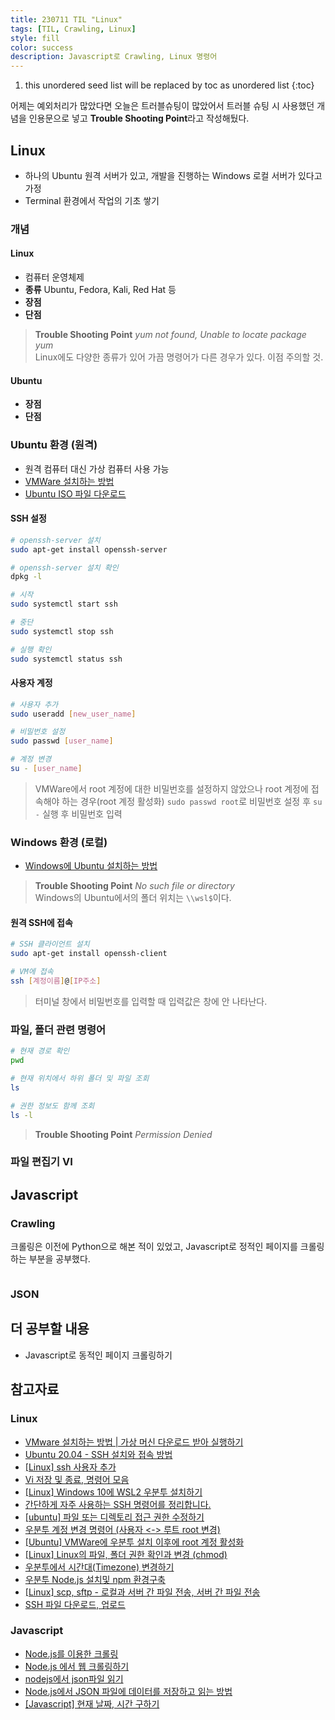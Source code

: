 ```yaml
---
title: 230711 TIL "Linux"
tags: [TIL, Crawling, Linux]
style: fill
color: success
description: Javascript로 Crawling, Linux 명령어
---
```


1. this unordered seed list will be replaced by toc as unordered list
{:toc}

어제는 예외처리가 많았다면 오늘은 트러블슈팅이 많았어서 트러블 슈팅 시 사용했던 개념을 인용문으로 넣고 **Trouble Shooting Point**라고 작성해뒀다.

## Linux
- 하나의 Ubuntu 원격 서버가 있고, 개발을 진행하는 Windows 로컬 서버가 있다고 가정
- Terminal 환경에서 작업의 기초 쌓기

### 개념
#### Linux
- 컴퓨터 운영체제
- **종류** Ubuntu, Fedora, Kali, Red Hat 등
- **장점** 
- **단점** 

> **Trouble Shooting Point** *yum not found, Unable to locate package yum*  
> Linux에도 다양한 종류가 있어 가끔 명령어가 다른 경우가 있다. 이점 주의할 것.

#### Ubuntu
- **장점** 
- **단점** 

### Ubuntu 환경 (원격)
- 원격 컴퓨터 대신 가상 컴퓨터 사용 가능
- [VMWare 설치하는 방법](https://inpages.tistory.com/101)
- [Ubuntu ISO 파일 다운로드](https://ubuntu.com/download/desktop/thank-you?version=22.04.2&architecture=amd64)

#### SSH 설정
```sh
# openssh-server 설치
sudo apt-get install openssh-server

# openssh-server 설치 확인
dpkg -l

# 시작
sudo systemctl start ssh

# 중단
sudo systemctl stop ssh

# 실행 확인
sudo systemctl status ssh
```

#### 사용자 계정
```sh
# 사용자 추가
sudo useradd [new_user_name]

# 비밀번호 설정
sudo passwd [user_name]

# 계정 변경
su - [user_name]
```

> VMWare에서 root 계정에 대한 비밀번호를 설정하지 않았으나 root 계정에 접속해야 하는 경우(root 계정 활성화) `sudo passwd root`로 비밀번호 설정 후 `su -` 실행 후 비밀번호 입력

### Windows 환경 (로컬)
- [Windows에 Ubuntu 설치하는 방법](https://velog.io/@pikamon/Linux-3)

> **Trouble Shooting Point** *No such file or directory*  
> Windows의 Ubuntu에서의 폴더 위치는 `\\wsl$`이다.

#### 원격 SSH에 접속
```sh
# SSH 클라이언트 설치
sudo apt-get install openssh-client

# VM에 접속
ssh [계정이름]@[IP주소]
```

> 터미널 창에서 비밀번호를 입력할 때 입력값은 창에 안 나타난다.

### 파일, 폴더 관련 명령어
```sh
# 현재 경로 확인
pwd

# 현재 위치에서 하위 폴더 및 파일 조회
ls

# 권한 정보도 함께 조회
ls -l
```

> **Trouble Shooting Point** *Permission Denied*  

### 파일 편집기 VI

## Javascript

### Crawling
크롤링은 이전에 Python으로 해본 적이 있었고, Javascript로 정적인 페이지를 크롤링하는 부분을 공부했다. 

```javascript

```

### JSON

## 더 공부할 내용
- Javascript로 동적인 페이지 크롤링하기

## 참고자료
### Linux
- [VMware 설치하는 방법 | 가상 머신 다운로드 받아 실행하기](https://inpages.tistory.com/101)
- [Ubuntu 20.04 - SSH 설치와 접속 방법](https://codechacha.com/ko/ubuntu-install-openssh/)
- [[Linux] ssh 사용자 추가](https://codingstorywithme.tistory.com/22)
- [Vi 저장 및 종료, 명령어 모음](https://skstp35.tistory.com/174)
- [[Linux] Windows 10에 WSL2 우분투 설치하기](https://velog.io/@pikamon/Linux-3)
- [간단하게 자주 사용하는 SSH 명령어를 정리합니다.](https://falsy.me/%EA%B0%84%EB%8B%A8%ED%95%98%EA%B2%8C-%EC%9E%90%EC%A3%BC-%EC%82%AC%EC%9A%A9%ED%95%98%EB%8A%94-ssh-%EB%AA%85%EB%A0%B9%EC%96%B4%EB%A5%BC-%EC%A0%95%EB%A6%AC%ED%95%A9%EB%8B%88%EB%8B%A4/)
- [[ubuntu] 파일 또는 디렉토리 접근 권한 수정하기](https://bskyvision.com/entry/%EC%9A%B0%EB%B6%84%ED%88%AC-%EA%B3%84%EC%A0%95-%EC%83%9D%EC%84%B1-%ED%9B%84-%EB%A3%A8%ED%8A%B8-%EA%B6%8C%ED%95%9C%EC%A3%BC%EA%B8%B0#:~:text=ls%20%2Dl%20%EB%AA%85%EB%A0%B9%EC%96%B4%EB%A5%BC%20%EC%96%B4%EB%96%A4,%2C%20%EC%93%B0%EA%B8%B0%2C%20%EC%8B%A4%ED%96%89%20%EA%B6%8C%ED%95%9C%EC%9E%85%EB%8B%88%EB%8B%A4.)
- [우분투 계정 변경 명령어 (사용자 <-> 루트 root 변경)](https://seyul.tistory.com/20#:~:text=%ED%98%B9%EC%9D%80%20%EA%B7%B8%20%EB%B0%98%EB%8C%80%EB%A1%9C%20%EA%B3%84%EC%A0%95%EC%9D%84,su%20%2D%20%EB%9D%BC%EA%B3%A0%EB%A7%8C%20%EC%9E%85%EB%A0%A5%ED%95%98%EB%A9%B4%20%EB%90%A9%EB%8B%88%EB%8B%A4.)
- [[Ubuntu] VMWare에 우분투 설치 이후에 root 계정 활성화](https://psychoria.tistory.com/entry/Ubuntu-VMWare%EC%97%90-%EC%9A%B0%EB%B6%84%ED%88%AC-%EC%84%A4%EC%B9%98-%EC%9D%B4%ED%9B%84%EC%97%90-root-%EA%B3%84%EC%A0%95-%ED%99%9C%EC%84%B1%ED%99%94)
- [[Linux] Linux의 파일, 폴더 권한 확인과 변경 (chmod)](https://engineer-mole.tistory.com/202)
- [우분투에서 시간대(Timezone) 변경하기](https://codechacha.com/ko/ubuntu-change-timezone/)
- [우분투 Node.js 설치및 npm 환경구축](https://velog.io/@ywoosang/Node.js-%EC%84%A4%EC%B9%98)
- [[Linux] scp, sftp - 로컬과 서버 간 파일 전송, 서버 간 파일 전송](https://daebaq27.tistory.com/73)
- [SSH 파일 다운로드, 업로드](https://ccusean.tistory.com/entry/SSH-%ED%8C%8C%EC%9D%BC-%EB%8B%A4%EC%9A%B4%EB%A1%9C%EB%93%9C-%EC%97%85%EB%A1%9C%EB%93%9C)

### Javascript
- [Node.js를 이용한 크롤링](https://thisisprogrammingworld.tistory.com/136)
- [Node.js 에서 웹 크롤링하기](https://velog.io/@yesdoing/Node.js-%EC%97%90%EC%84%9C-%EC%9B%B9-%ED%81%AC%EB%A1%A4%EB%A7%81%ED%95%98%EA%B8%B0-wtjugync1m)
- [nodejs에서 json파일 읽기](https://bitcoder.tistory.com/35)
- [Node.js에서 JSON 파일에 데이터를 저장하고 읽는 방법](https://smilehugo.tistory.com/entry/nodejs-json-create-store-read-update)
- [[Javascript] 현재 날짜, 시간 구하기](https://hianna.tistory.com/325)